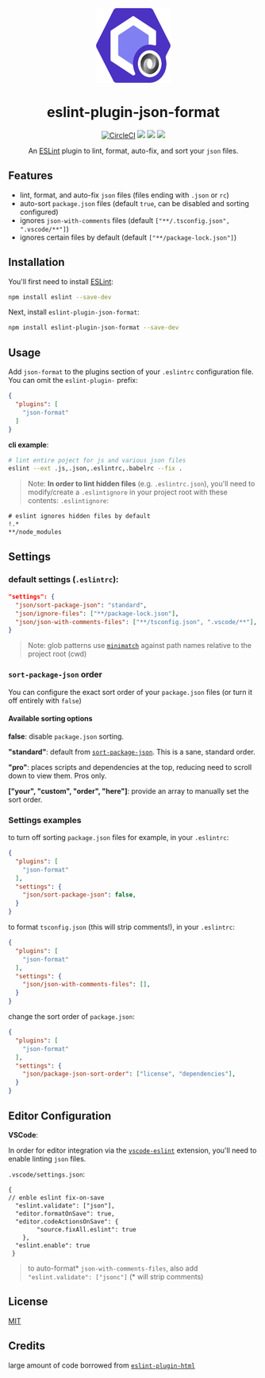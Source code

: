 <div align="center">
    <img width="150" height="150" src="docs/logo.svg">
    <h1>eslint-plugin-json-format</h1>
    <a href="https://circleci.com/gh/Bkucera/eslint-plugin-json-format"><img alt="CircleCI" src="https://img.shields.io/circleci/build/gh/Bkucera/eslint-plugin-json-format"></a>
    <a href="https://www.npmjs.com/package/eslint-plugin-json-format"><img src="https://img.shields.io/npm/v/eslint-plugin-json-format.svg?style=flat"></a>
    <a href="https://www.npmjs.com/package/eslint-plugin-json-format"><img src="https://img.shields.io/npm/dm/eslint-plugin-json-format.svg"></a>
    <a href="https://github.com/bkucera/eslint-plugin-json-format/blob/master/LICENSE"><img src="https://img.shields.io/github/license/bkucera/eslint-plugin-json-format.svg"></a>
    <p>An <a href="http://eslint.org">ESLint</a> plugin to lint, format, auto-fix, and sort your <code>json</code> files.</p>

</div>

## Features

- lint, format, and auto-fix `json` files (files ending with `.json` or `rc`)
- auto-sort `package.json` files (default `true`, can be disabled and sorting configured)
- ignores `json-with-comments` files (default `["**/.tsconfig.json", ".vscode/**"]`)
- ignores certain files by default (default `["**/package-lock.json"]`)

## Installation

You'll first need to install [ESLint](http://eslint.org):

```sh
npm install eslint --save-dev
```

Next, install `eslint-plugin-json-format`:

```sh
npm install eslint-plugin-json-format --save-dev
```

## Usage

Add `json-format` to the plugins section of your `.eslintrc` configuration file. You can omit the `eslint-plugin-` prefix:

```json
{
  "plugins": [
    "json-format"
  ]
}
```

**cli example**:
```sh
# lint entire poject for js and various json files
eslint --ext .js,.json,.eslintrc,.babelrc --fix .
```

> Note: **In order to lint hidden files** (e.g. `.eslintrc.json`), you'll need to modify/create a `.eslintignore` in your project root with these contents:
`.eslintignore`:
```gitignore
# eslint ignores hidden files by default
!.*
**/node_modules
```

## Settings

### default settings (`.eslintrc`):
```json
"settings": {
  "json/sort-package-json": "standard",
  "json/ignore-files": ["**/package-lock.json"],
  "json/json-with-comments-files": ["**/tsconfig.json", ".vscode/**"],
}
```
> Note: glob patterns use [`minimatch`](https://github.com/isaacs/minimatch/) against path names relative to the project root (cwd)

### `sort-package-json` order
You can configure the exact sort order of your `package.json` files (or turn it off entirely with `false`)

#### Available sorting options

**false**: disable `package.json` sorting.

**"standard"**: default from [`sort-package-json`](https://github.com/keithamus/sort-package-json). This is a sane, standard order.

**"pro"**: places scripts and dependencies at the top, reducing need to scroll down to view them. Pros only.

**["your", "custom", "order", "here"]**: provide an array to manually set the sort order.

### Settings examples

to turn off sorting `package.json` files for example, in your `.eslintrc`:
```json
{
  "plugins": [
    "json-format"
  ],
  "settings": {
    "json/sort-package-json": false,
  }
}
```

to format `tsconfig.json` (this will strip comments!), in your `.eslintrc`:
```json
{
  "plugins": [
    "json-format"
  ],
  "settings": {
    "json/json-with-comments-files": [],
  }
}
```

change the sort order of `package.json`:
```json
{
  "plugins": [
    "json-format"
  ],
  "settings": {
    "json/package-json-sort-order": ["license", "dependencies"],
  }
}
```

## Editor Configuration

**VSCode**:

In order for editor integration via the [`vscode-eslint`](https://github.com/microsoft/vscode-eslint) extension, you'll need to enable linting `json` files.

`.vscode/settings.json`:
```jsonc
{
// enble eslint fix-on-save
  "eslint.validate": ["json"],
  "editor.formatOnSave": true,
  "editor.codeActionsOnSave": {
        "source.fixAll.eslint": true
    },
  "eslint.enable": true
 }
```

> to auto-format* `json-with-comments-files`, also add `"eslint.validate": ["jsonc"]` (* will strip comments)

## License
[MIT](/LICENSE.md)

## Credits

large amount of code borrowed from [`eslint-plugin-html`](https://github.com/BenoitZugmeyer/eslint-plugin-html)
